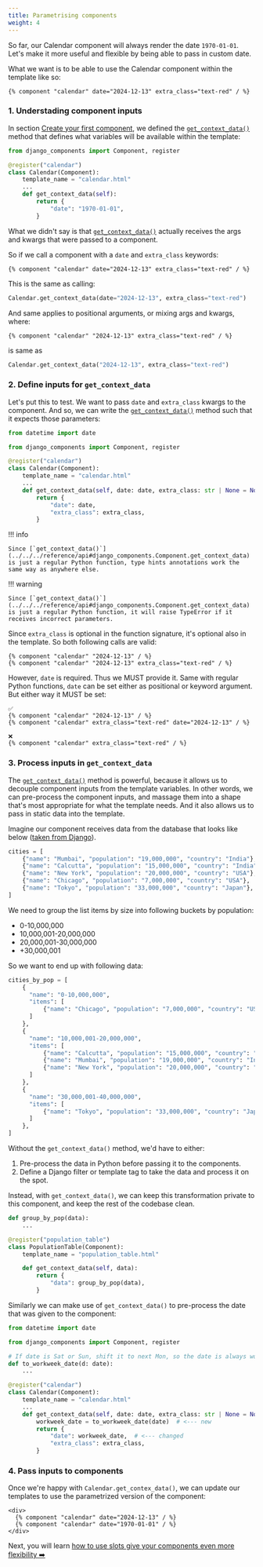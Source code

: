 ```yaml
---
title: Parametrising components
weight: 4
---
```


So far, our Calendar component will always render the date `1970-01-01`. Let's make it more useful and flexible
by being able to pass in custom date.

What we want is to be able to use the Calendar component within the template like so:

```htmldjango
{% component "calendar" date="2024-12-13" extra_class="text-red" / %}
```

### 1. Understading component inputs

In section [Create your first component](./your_first_component.md), we defined
the [`get_context_data()`](../../../reference/api#django_components.Component.get_context_data) method
that defines what variables will be available within the template:

```python title="[project root]/components/calendar/calendar.py"
from django_components import Component, register

@register("calendar")
class Calendar(Component):
    template_name = "calendar.html"
    ...
    def get_context_data(self):
        return {
            "date": "1970-01-01",
        }
```

What we didn't say is that [`get_context_data()`](../../../reference/api#django_components.Component.get_context_data)
actually receives the args and kwargs that were passed to a component.

So if we call a component with a `date` and `extra_class` keywords:

```htmldjango
{% component "calendar" date="2024-12-13" extra_class="text-red" / %}
```

This is the same as calling:

```py
Calendar.get_context_data(date="2024-12-13", extra_class="text-red")
```

And same applies to positional arguments, or mixing args and kwargs, where:

```htmldjango
{% component "calendar" "2024-12-13" extra_class="text-red" / %}
```

is same as

```py
Calendar.get_context_data("2024-12-13", extra_class="text-red")
```

### 2. Define inputs for `get_context_data`

Let's put this to test. We want to pass `date` and `extra_class` kwargs to the component.
And so, we can write the [`get_context_data()`](../../../reference/api#django_components.Component.get_context_data)
method such that it expects those parameters:

```python title="[project root]/components/calendar/calendar.py"
from datetime import date

from django_components import Component, register

@register("calendar")
class Calendar(Component):
    template_name = "calendar.html"
    ...
    def get_context_data(self, date: date, extra_class: str | None = None):
        return {
            "date": date,
            "extra_class": extra_class,
        }
```

!!! info

    Since [`get_context_data()`](../../../reference/api#django_components.Component.get_context_data)
    is just a regular Python function, type hints annotations work the same way as anywhere else.

!!! warning

    Since [`get_context_data()`](../../../reference/api#django_components.Component.get_context_data)
    is just a regular Python function, it will raise TypeError if it receives incorrect parameters.

Since `extra_class` is optional in the function signature, it's optional also in the template.
So both following calls are valid:

```htmldjango
{% component "calendar" "2024-12-13" / %}
{% component "calendar" "2024-12-13" extra_class="text-red" / %}
```

However, `date` is required. Thus we MUST provide it. Same with regular Python functions,
`date` can be set either as positional or keyword argument. But either way it MUST be set:

```htmldjango
✅
{% component "calendar" "2024-12-13" / %}
{% component "calendar" extra_class="text-red" date="2024-12-13" / %}

❌
{% component "calendar" extra_class="text-red" / %}
```

### 3. Process inputs in `get_context_data`

The [`get_context_data()`](../../../reference/api#django_components.Component.get_context_data)
method is powerful, because it allows us to decouple
component inputs from the template variables. In other words, we can pre-process
the component inputs, and massage them into a shape that's most appropriate for
what the template needs. And it also allows us to pass in static data into the template.

Imagine our component receives data from the database that looks like below
([taken from Django](https://docs.djangoproject.com/en/5.1/ref/templates/builtins/#regroup)).

```py
cities = [
    {"name": "Mumbai", "population": "19,000,000", "country": "India"},
    {"name": "Calcutta", "population": "15,000,000", "country": "India"},
    {"name": "New York", "population": "20,000,000", "country": "USA"},
    {"name": "Chicago", "population": "7,000,000", "country": "USA"},
    {"name": "Tokyo", "population": "33,000,000", "country": "Japan"},
]
```

We need to group the list items by size into following buckets by population:

- 0-10,000,000
- 10,000,001-20,000,000
- 20,000,001-30,000,000 
- +30,000,001

So we want to end up with following data:

```py
cities_by_pop = [
    {
      "name": "0-10,000,000",
      "items": [
          {"name": "Chicago", "population": "7,000,000", "country": "USA"},
      ]
    },
    {
      "name": "10,000,001-20,000,000",
      "items": [
          {"name": "Calcutta", "population": "15,000,000", "country": "India"},
          {"name": "Mumbai", "population": "19,000,000", "country": "India"},
          {"name": "New York", "population": "20,000,000", "country": "USA"},
      ]
    },
    {
      "name": "30,000,001-40,000,000",
      "items": [
          {"name": "Tokyo", "population": "33,000,000", "country": "Japan"},
      ]
    },
]
```

Without the `get_context_data()` method, we'd have to either:

1. Pre-process the data in Python before passing it to the components.
2. Define a Django filter or template tag to take the data and process it on the spot.

Instead, with `get_context_data()`, we can keep this transformation private to this component,
and keep the rest of the codebase clean.

```py
def group_by_pop(data):
    ...

@register("population_table")
class PopulationTable(Component):
    template_name = "population_table.html"

    def get_context_data(self, data):
        return {
            "data": group_by_pop(data),
        }
```

Similarly we can make use of `get_context_data()` to pre-process the date that was given to the component:

```python title="[project root]/components/calendar/calendar.py"
from datetime import date

from django_components import Component, register

# If date is Sat or Sun, shift it to next Mon, so the date is always workweek.
def to_workweek_date(d: date):
    ...

@register("calendar")
class Calendar(Component):
    template_name = "calendar.html"
    ...
    def get_context_data(self, date: date, extra_class: str | None = None):
        workweek_date = to_workweek_date(date)  # <--- new
        return {
            "date": workweek_date,  # <--- changed
            "extra_class": extra_class,
        }
```

### 4. Pass inputs to components

Once we're happy with `Calendar.get_contex_data()`, we can update our templates to use
the parametrized version of the component:

```htmldjango
<div>
  {% component "calendar" date="2024-12-13" / %}
  {% component "calendar" date="1970-01-01" / %}
</div>
```

Next, you will learn [how to use slots give your components even more flexibility ➡️](./adding_slots.md)
